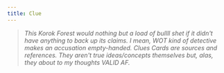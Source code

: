 ```yaml
---
title: Clue
---
```

> _This Korok Forest would nothing but a load of bullll shet if it didn't have anything to back up its claims. I mean, WOT kind of detective makes an accusation empty-handed. Clues Cards are sources and references. They aren't true ideas/concepts themselves but, alas, they about to my thoughts VALID AF._


